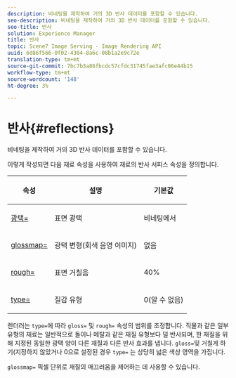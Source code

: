 ```yaml
---
description: 비네팅을 제작하여 거의 3D 반사 데이터를 포함할 수 있습니다.
seo-description: 비네팅을 제작하여 거의 3D 반사 데이터를 포함할 수 있습니다.
seo-title: 반사
solution: Experience Manager
title: 반사
topic: Scene7 Image Serving - Image Rendering API
uuid: 6d86f566-0f02-4304-8a6c-08b1a2e9c72e
translation-type: tm+mt
source-git-commit: 7bc7b3a86fbcdc57cfdc31745fae3afc06e44b15
workflow-type: tm+mt
source-wordcount: '148'
ht-degree: 3%

---
```



# 반사{#reflections}

비네팅을 제작하여 거의 3D 반사 데이터를 포함할 수 있습니다.

이렇게 작성되면 다음 재료 속성을 사용하여 재료의 반사 서피스 속성을 정의합니다.

<table id="table_8769C726A17E412FB41F7CB87690B1FE"> 
 <thead> 
  <tr> 
   <th class="entry"> <p>속성 </p> </th> 
   <th class="entry"> <p>설명 </p> </th> 
   <th class="entry"> <p>기본값 </p> </th> 
  </tr> 
 </thead>
 <tbody> 
  <tr> 
   <td> <p><a href="../../../../../../ir-api/http-protocol/image-rendering-api-ref/c-ir-http-protocol-ref/c-ir-http-protocol-command-reference/r-ir-http-gloss.md#reference-325aef2ee51e4e1584a06047427340ca" type="reference" format="dita" scope="local"> <span class="codeph"> 광택=</span> </a> </p> </td> 
   <td> <p>표면 광택 </p> </td> 
   <td> <p>비네팅에서 </p> </td> 
  </tr> 
  <tr> 
   <td> <p> <a href="../../../../../../ir-api/http-protocol/image-rendering-api-ref/c-ir-http-protocol-ref/c-ir-http-protocol-command-reference/r-ir-glossmap.md#reference-99940148ae6a401482b2d03c68530f3a" type="reference" format="dita" scope="local"> <span class="codeph"> glossmap=  </span> </a> </p> </td> 
   <td> <p>광택 변형(회색 음영 이미지) </p> </td> 
   <td> <p>없음 </p> </td> 
  </tr> 
  <tr> 
   <td> <p> <a href="../../../../../../ir-api/http-protocol/image-rendering-api-ref/c-ir-http-protocol-ref/c-ir-http-protocol-command-reference/r-ir-rough.md#reference-00add846b09f4dc39420bda1ca414180" type="reference" format="dita" scope="local"> <span class="codeph"> rough=  </span> </a> </p> </td> 
   <td> <p>표면 거칠음 </p> </td> 
   <td> <p>40% </p> </td> 
  </tr> 
  <tr> 
   <td> <p> <a href="../../../../../../ir-api/http-protocol/image-rendering-api-ref/c-ir-http-protocol-ref/c-ir-http-protocol-command-reference/r-ir-http-type.md#reference-128c7de89e2d46838019b560f3f84a35" type="reference" format="dita" scope="local"> <span class="codeph"> type=</span> </a> </p> </td> 
   <td> <p>질감 유형 </p> </td> 
   <td> <p>0(알 수 없음) </p> </td> 
  </tr> 
 </tbody> 
</table>

렌더러는 `type=`에 따라 `gloss=` 및 `rough=` 속성의 범위를 조정합니다. 직물과 같은 일부 유형의 재료는 일반적으로 돌이나 메탈과 같은 재질 유형보다 덜 반사되며, 한 재질을 위해 지정된 동일한 광택 양이 다른 재질과 다른 반사 효과를 냅니다. `gloss=`및 거칠게 하기(지정하지 않았거나 0으로 설정된 경우 `type=` 는 상당히 넓은 색상 영역을 가집니다.

`glossmap=` 픽셀 단위로 재질의 매끄러움을 제어하는 데 사용할 수 있습니다.
